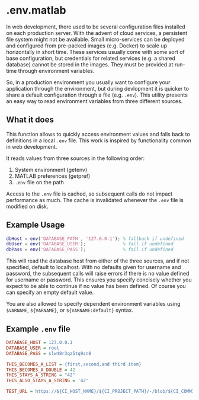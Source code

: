 .env.matlab
===========

In web development, there used to be several configuration files installed on each production server.
With the advent of cloud services, a persistent file system might not be available. Small micro-services
can be deployed and configured from pre-packed images (e.g. Docker) to scale up horizontally in short time.
These services usually come with some sort of base configuration, but credentials for related services
(e.g. a shared database) cannot be stored in the images. They must be provided at run-time through
environment variables.

So, in a production environment you usually want to configure your application through the environment,
but during devlopment it is quicker to share a default configuration through a file (e.g. `.env`).
This utility presents an easy way to read environment variables from three different sources.


What it does
------------

This function allows to quickly access environment values and falls back to definitions in a local `.env` file.
This work is inspired by functionality common in web development.

It reads values from three sources in the following order:
1) System environment (getenv)
2) MATLAB preferences (getpref)
3) `.env` file on the path

Access to the `.env` file is cached, so subsequent calls do not impact performance as much.
The cache is invalidated whenever the `.env` file is modified on disk.


Example Usage
-------------

```matlab
dbHost = env('DATABASE_PATH', '127.0.0.1'); % fallback if undefined
dbUser = env('DATABASE_USER');              % fail if undefined
dbPass = env('DATABASE_PASS');              % fail if undefined
```

This will read the database host from either of the three sources, and if not specified, default to localhost.
With no defaults given for username and password, the subsequent calls will raise errors if there is no
value defined for username or password. This ensures you specify concisely whether you expect to be able to
continue if no value has been defined. Of course you can specify an empty default value.

You are also allowed to specify dependent environment variables using `$VARNAME`, `${VARNAME}`, or `${VARNAME:default}` syntax.

Example `.env` file
-------------------

```ini
DATABASE_HOST = 127.0.0.1
DATABASE_USER = root
DATABASE_PASS = slw48r3qz5tq9zn8

THIS_BECOMES_A_LIST = {first,second,and third item}
THIS_BECOMES_A_DOUBLE = 42
THIS_STAYS_A_STRING = "42"
THIS_ALSO_STAYS_A_STRING = '42'

TEST_URL = https://${CI_HOST_NAME}/${CI_PROJECT_PATH}/-/blob/${CI_COMMIT_SHA:HEAD}/path/to/file
```
